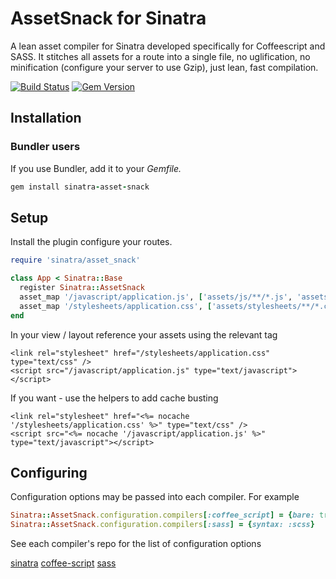 # AssetSnack for Sinatra

A lean asset compiler for Sinatra developed specifically for Coffeescript and SASS. 
It stitches all assets for a route into a single file, no uglification, no minification (configure your server to use Gzip),
just lean, fast compilation.

[![Build Status](https://travis-ci.org/benkitzelman/sinatra-asset-snack.png?branch=master)](https://travis-ci.org/benkitzelman/sinatra-asset-snack)
[![Gem Version](https://badge.fury.io/rb/sinatra-asset-snack.png)](http://badge.fury.io/rb/sinatra-asset-snack)

## Installation
### Bundler users

If you use Bundler, add it to your *Gemfile.*

``` ruby
gem install sinatra-asset-snack
```


## Setup

Install the plugin configure your routes.

``` ruby
require 'sinatra/asset_snack'

class App < Sinatra::Base
  register Sinatra::AssetSnack
  asset_map '/javascript/application.js', ['assets/js/**/*.js', 'assets/js/**/*.coffee']
  asset_map '/stylesheets/application.css', ['assets/stylesheets/**/*.css', 'assets/stylesheets/**/*.scss']
end
```

In your view / layout reference your assets using the relevant tag
```
<link rel="stylesheet" href="/stylesheets/application.css" type="text/css" />
<script src="/javascript/application.js" type="text/javascript"></script>
```

If you want - use the helpers to add cache busting
```
<link rel="stylesheet" href="<%= nocache '/stylesheets/application.css' %>" type="text/css" />
<script src="<%= nocache '/javascript/application.js' %>" type="text/javascript"></script>
```

## Configuring

Configuration options may be passed into each compiler. For example

``` ruby
Sinatra::AssetSnack.configuration.compilers[:coffee_script] = {bare: true}
Sinatra::AssetSnack.configuration.compilers[:sass] = {syntax: :scss}
```

See each compiler's repo for the list of configuration options

[sinatra](http://sinatrarb.com)
[coffee-script](http://github.com/josh/ruby-coffee-script)
[sass](http://sass-lang.com/)
